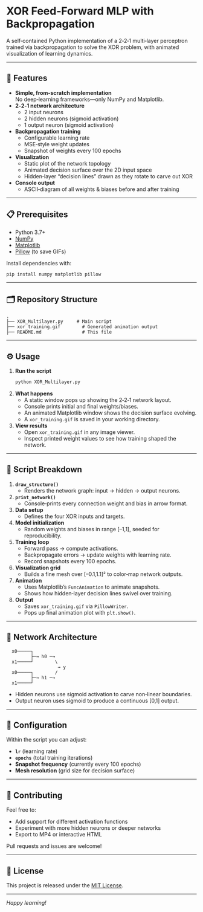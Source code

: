 # XOR Feed‑Forward MLP with Backpropagation

A self‑contained Python implementation of a 2‑2‑1 multi‑layer perceptron trained via backpropagation to solve the XOR problem, with animated visualization of learning dynamics.

---

## 🚀 Features

- **Simple, from‑scratch implementation**  
  No deep‑learning frameworks—only NumPy and Matplotlib.
- **2‑2‑1 network architecture**  
  - 2 input neurons  
  - 2 hidden neurons (sigmoid activation)  
  - 1 output neuron (sigmoid activation)
- **Backpropagation training**  
  - Configurable learning rate  
  - MSE‑style weight updates  
  - Snapshot of weights every 100 epochs
- **Visualization**  
  - Static plot of the network topology  
  - Animated decision surface over the 2D input space  
  - Hidden‑layer “decision lines” drawn as they rotate to carve out XOR
- **Console output**  
  - ASCII‑diagram of all weights & biases before and after training

---

## 📋 Prerequisites

- Python 3.7+  
- [NumPy](https://numpy.org/)  
- [Matplotlib](https://matplotlib.org/)  
- [Pillow](https://python-pillow.org/) (to save GIFs)

Install dependencies with:

```bash
pip install numpy matplotlib pillow
```

---

## 🗂️ Repository Structure

```
.
├── XOR_Multilayer.py     # Main script
├── xor_training.gif        # Generated animation output
├── README.md               # This file

```

---

## ⚙️ Usage

1. **Run the script**  
   ```bash
   python XOR_Multilayer.py
   ```
2. **What happens**  
   - A static window pops up showing the 2‑2‑1 network layout.  
   - Console prints initial and final weights/biases.  
   - An animated Matplotlib window shows the decision surface evolving.  
   - A `xor_training.gif` is saved in your working directory.  
3. **View results**  
   - Open `xor_training.gif` in any image viewer.  
   - Inspect printed weight values to see how training shaped the network.

---

## 📝 Script Breakdown

1. **`draw_structure()`**  
   - Renders the network graph: input → hidden → output neurons.  
2. **`print_network()`**  
   - Console‑prints every connection weight and bias in arrow format.  
3. **Data setup**  
   - Defines the four XOR inputs and targets.  
4. **Model initialization**  
   - Random weights and biases in range [–1,1], seeded for reproducibility.  
5. **Training loop**  
   - Forward pass → compute activations.  
   - Backpropagate errors → update weights with learning rate.  
   - Record snapshots every 100 epochs.  
6. **Visualization grid**  
   - Builds a fine mesh over [–0.1,1.1]² to color‑map network outputs.  
7. **Animation**  
   - Uses Matplotlib’s `FuncAnimation` to animate snapshots.  
   - Shows how hidden‑layer decision lines swivel over training.  
8. **Output**  
   - Saves `xor_training.gif` via `PillowWriter`.  
   - Pops up final animation plot with `plt.show()`.

---

## 🧠 Network Architecture

```
  x0─────┐
         ├─→ h0 ─→
  x1─────┘        \
                   → y
  x0─────┐        /
         ├─→ h1 ─→
  x1─────┘
```

- Hidden neurons use sigmoid activation to carve non‑linear boundaries.  
- Output neuron uses sigmoid to produce a continuous [0,1] output.

---

## 🔧 Configuration

Within the script you can adjust:

- **`lr`** (learning rate)  
- **`epochs`** (total training iterations)  
- **Snapshot frequency** (currently every 100 epochs)  
- **Mesh resolution** (grid size for decision surface)

---

## 🤝 Contributing

Feel free to:

- Add support for different activation functions  
- Experiment with more hidden neurons or deeper networks  
- Export to MP4 or interactive HTML  

Pull requests and issues are welcome!

---

## 📄 License

This project is released under the [MIT License](LICENSE).

---

*Happy learning!*

